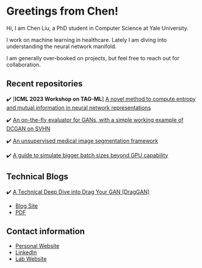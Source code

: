 <!--
**ChenLiu-1996/ChenLiu-1996** is a ✨ _special_ ✨ repository because its `README.md` (this file) appears on your GitHub profile.
-->

# Greetings from Chen!

Hi, I am Chen Liu, a PhD student in Computer Science at Yale University.

I work on machine learning in healthcare. Lately I am diving into understanding the neural network manifold.

I am generally over-booked on projects, but feel free to reach out for collaboration.

## Recent repositories
:heavy_check_mark: [**ICML 2023 Workshop on TAG-ML**] [A novel method to compute entropy and mutual information in neural network representations](https://github.com/ChenLiu-1996/DiffusionSpectralEntropy)

:heavy_check_mark: [An on-the-fly evaluator for GANs, with a simple working example of DCGAN on SVHN](https://github.com/ChenLiu-1996/GAN-evaluator)

:heavy_check_mark: [An unsupervised medical image segmentation framework](https://github.com/ChenLiu-1996/UnsupervisedMedicalSeg)

:heavy_check_mark: [A guide to simulate bigger batch sizes beyond GPU capability](https://github.com/ChenLiu-1996/SimulateBiggerBatchSize)

## Technical Blogs

:heavy_check_mark: <a href="https://chenliu-1996.github.io/blogs/ExplainDragGAN/main.pdf" target="_blank">A Technical Deep Dive into Drag Your GAN (DragGAN)</a>
- [Blog Site](https://chenliu-1996.github.io/blogs/ExplainDragGAN)
- [PDF](https://chenliu-1996.github.io/blogs/ExplainDragGAN/main.pdf)


## Contact information
- [Personal Website](https://www.chenliu1996.com)
- [LinkedIn](https://www.linkedin.com/in/chenliu1996/)
- [Lab Website](https://krishnaswamylab.org/members)

<!-- ![Chen's github stats](https://github-readme-stats.vercel.app/api?username=chenliu-1996&show_icons=true&title_color=fff&icon_color=79ff97&text_color=9f9f9f&bg_color=151515) -->

<!-- [![Trophy](https://github-profile-trophy.vercel.app/?username=chenliu-1996&theme=onedark)](https://github.com/ryo-ma/github-profile-trophy) -->
